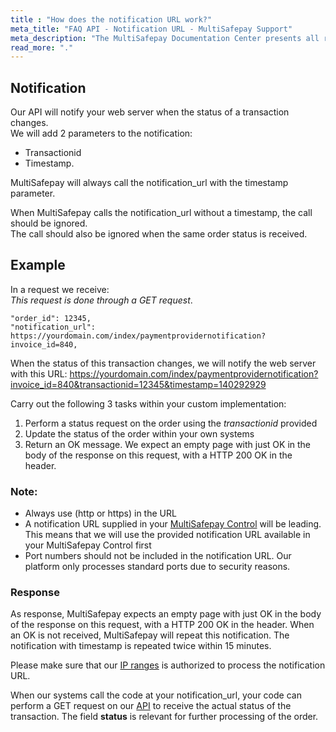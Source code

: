```yaml
---
title : "How does the notification URL work?"
meta_title: "FAQ API - Notification URL - MultiSafepay Support"
meta_description: "The MultiSafepay Documentation Center presents all relevant information about our Plugins and API. You can also find support pages for Payment Methods, Tools and General Questions as well as the contact details of our Support and Integration Teams."
read_more: "."
---
```

## Notification
Our API will notify your web server when the status of a transaction changes.  
We will add 2 parameters to the notification:  

* Transactionid  
* Timestamp.  

MultiSafepay will always call the notification_url with the timestamp parameter. 

When MultiSafepay calls the notification_url without a timestamp, the call should be ignored.  
The call should also be ignored when the same order status is received. 

## Example
In a request we receive:  
_This request is done through a GET request_.

```
"order_id": 12345,  
"notification_url": https://yourdomain.com/index/paymentprovidernotification?invoice_id=840,
```

When the status of this transaction changes, we will notify the web server with this URL:
https://yourdomain.com/index/paymentprovidernotification?invoice_id=840&transactionid=12345&timestamp=140292929

Carry out the following 3 tasks within your custom implementation: 

1. Perform a status request on the order using the _transactionid_ provided
2. Update the status of the order within your own systems
3. Return an OK message. We expect an empty page with just OK in the body of the response on this request, with a HTTP 200 OK in the header.

### Note:

* Always use (http or https) in the URL
* A notification URL supplied in your [MultiSafepay Control](https://merchant.multisafepay.com) will be leading. This means that we will use the provided notification URL available in your MultiSafepay Control first 
* Port numbers should not be included in the notification URL. Our platform only processes standard ports due to security reasons. 

 
### Response
As response, MultiSafepay expects an empty page with just OK in the body of the response on this request, with a HTTP 200 OK in the header.
When an OK is not received, MultiSafepay will repeat this notification. The notification with timestamp is repeated twice within 15 minutes. 

Please make sure that our [IP ranges](/faq/general/ip-ranges/) is authorized to process the notification URL.

When our systems call the code at your notification_url, your code can perform a GET request on our [API](/api/#retrieve-an-order) to receive the actual status of the transaction. The field __status__ is relevant for further processing of the order.
